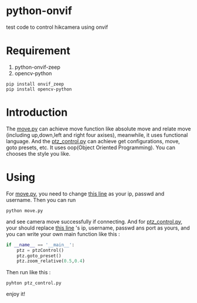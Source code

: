 # python-onvif
test code to control hikcamera using onvif 
# Requirement
1. python-onvif-zeep
2. opencv-python
```shell
pip install onvif_zeep
pip install opencv-python
```
# Introduction
The [move.py](https://github.com/RichardoMrMu/python-onvif/blob/main/move.py) can achieve move function like absolute move and relate move (including up,down,left and right four axises), meanwhile, it uses functional language. And the  [ptz_control.py](https://github.com/RichardoMrMu/python-onvif/blob/main/move.py) can achieve get configurations, move, goto presets, etc. It uses oop(Object Oriented Programming). You can chooses the style you like.
# Using
For [move.py](https://github.com/RichardoMrMu/python-onvif/blob/main/move.py), you need to change [this line](https://github.com/RichardoMrMu/python-onvif/blob/a4277a9957ec30a96ce359404948710d6cb9421d/move.py#L77) as your ip, passwd and username. Then you can run 
```shell
python move.py
```
and see camera move successfully if connecting. And for [ptz_control.py](https://github.com/RichardoMrMu/python-onvif/blob/main/move.py), your should replace [this line](https://github.com/RichardoMrMu/python-onvif/blob/a4277a9957ec30a96ce359404948710d6cb9421d/ptz_control.py#L11) 's ip, username, passwd ans port as yours, and you can write your own main function like this :
```python
if __name__ == '__main__':
    ptz = ptzControl()
    ptz.goto_preset()
    ptz.zoom_relative(0.5,0.4)
```
Then run like this :
```shell
pyhton ptz_control.py
```
enjoy it!
